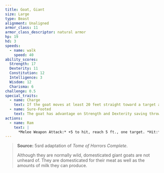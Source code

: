 ```yaml
---
title: Goat, Giant
size: Large
type: Beast
alignment: Unaligned
armor_class: 11
armor_class_descriptor: natural armor
hp: 19
hd: 3
speeds:
  - name: walk
    speed: 40
ability_scores:
  Strength: 17
  Dexterity: 11
  Constitution: 12
  Intelligence: 3
  Wisdom: 12
  Charisma: 6
challenge: 0.5
special_traits:
  - name: Charge
    text: If the goat moves at least 20 feet straight toward a target and then hits it with a ram attack on the same turn, the target takes an extra 5 (2d4)  bludgeoning damage. If the target is a creature, it must succeed on a DC 13 Strength saving throw or be knocked prone.
  - name: Sure-Footed
    text: The goat has advantage on Strength and Dexterity saving throws made against effects that would knock it prone.
actions:
  - name: Ram
    text: |
      *Melee Weapon Attack:* +5 to hit, reach 5 ft., one target. *Hit:* 8 (2d4 + 3) bludgeoning damage.
---
```


> **Source:** 5srd adaptation of *Tome of Horrors Complete*.
>
> Although they are normally wild, domesticated giant goats are not unheard of. They are domesticated for their meat as well as the amounts of milk they can produce.
